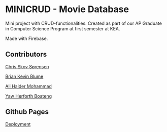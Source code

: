 # MINICRUD - Movie Database

Mini project with CRUD-functionalities. Created as part of our AP Graduate in Computer Science Program at first semester at KEA.

Made with Firebase.

## Contributors

[Chris Skov Sørensen](https://github.com/AeselCSS)

[Brian Kevin Blume](https://github.com/Forkeh)

[Ali Haider Mohammad](https://github.com/AliHMohammad)

[Yaw Herforth Boateng](https://github.com/YawHB)


## Github Pages

[Deployment](https://aeselcss.github.io/miniCrud/)
